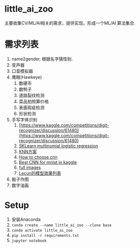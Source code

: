# little_ai_zoo
主要收集CV/ML/AI相关的需求，提供实现。形成一个ML/AI 算法集合.

# 需求列表
1. name2gender, 根据名字猜性别.
2. 变声器
3. 口音模拟器
1. 鹰眼(Hawkeye)
    1. 数硬币
    1. 数鸭子
    1. 道路裂纹检测
    1. 菜品拍照算价格
    2. 表面瑕疵检测
    3. 形状检测
5. 手写字体识别
   1. [https://www.kaggle.com/competitions/digit-recognizer/discussion/61480](https://www.kaggle.com/competitions/digit-recognizer/discussion/61480)
   2. [SKLearn multinomial logistic regression](https://scikit-learn.org/stable/auto_examples/linear_model/plot_sparse_logistic_regression_mnist.html)
   1. [KNN方案](https://www.kaggle.com/code/cdeotte/mnist-perfect-100-using-knn)
   1. [How to chosse cnn](https://www.kaggle.com/code/cdeotte/how-to-choose-cnn-architecture-mnist)
   1. [Best CNN for mnist in kaggle](https://www.kaggle.com/code/cdeotte/25-million-images-0-99757-mnist)
   1. [full images](http://yann.lecun.com/exdb/mnist/)
   1. [Lecun的模型效果列表](https://yann.lecun.com/exdb/mnist/)
2. 骰子作图
3. 数字油画


# Setup

1. 安装Anaconda
2. `conda create --name little_ai_zoo --clone base`
3. `conda activate little_ai_zoo`
4. `pip install -r requirements.txt`
5. `jupyter notebook`
